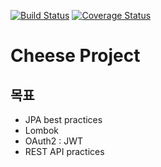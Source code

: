 [![Build Status](https://travis-ci.org/dev-cheese/cheese.svg?branch=master)](https://travis-ci.org/dev-cheese/cheese)
[![Coverage Status](https://coveralls.io/repos/github/dev-cheese/cheese/badge.svg?branch=master)](https://coveralls.io/github/dev-cheese/cheese?branch=master)

# Cheese Project

## 목표
* JPA best practices
* Lombok
* OAuth2 : JWT
* REST API practices
 
